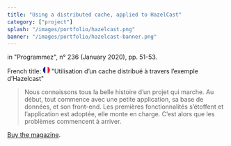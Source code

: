 ```yaml
---
title: "Using a distributed cache, applied to HazelCast"
category: ["project"]
splash: "/images/portfolio/hazelcast.png"
banner: "/images/portfolio/hazelcast-banner.png"
---
```


in "Programmez", n° 236 (January 2020), pp. 51-53.

French title: ![French flag](/images/fr-16.png) "Utilisation d’un cache distribué à travers l’exemple d’Hazelcast"

> Nous connaissons tous la belle histoire d’un projet qui marche.
> Au début, tout commence avec une petite application, sa base de données, et son front-end.
> Les premières fonctionnalités s’étoffent et l’application est adoptée, elle monte en charge.
> C’est alors que les problèmes commencent à arriver.

[Buy the magazine](https://www.programmez.com/magazine/programmez-236-pdf).